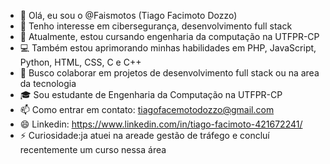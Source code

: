 - 👋 Olá, eu sou o @Faismotos (Tiago Facimoto Dozzo)
- 👀 Tenho interesse em cibersegurança, desenvolvimento full stack 
- 🌱 Atualmente, estou cursando engenharia da computação na UTFPR-CP
- 💻 Também estou aprimorando minhas habilidades em PHP, JavaScript, Python, HTML, CSS, C e C++
- 💞️ Busco colaborar em projetos de desenvolvimento full stack ou na area da tecnologia
- 🎓 Sou estudante de Engenharia da Computação na UTFPR-CP
- 📫 Como entrar em contato: tiagofacemotodozzo@gmail.com
- 😄 Linkedin: https://www.linkedin.com/in/tiago-facimoto-421672241/
- ⚡ Curiosidade:ja atuei na areade gestão de tráfego e concluí recentemente um curso nessa área

<!---
Faismotos/Faismotos é um repositório ✨ especial ✨ porque seu `README.md` (este arquivo) aparece no seu perfil do GitHub.
Você pode clicar no link de Visualização para ver como ficará.
--->

